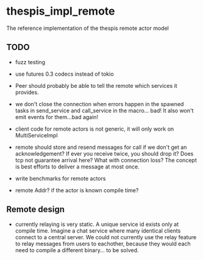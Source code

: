 # thespis_impl_remote
The reference implementation of the thespis remote actor model


## TODO

- fuzz testing

- use futures 0.3 codecs instead of tokio
- Peer should probably be able to tell the remote which services it provides.
- we don't close the connection when errors happen in the spawned tasks in send_service and call_service in the macro... bad! It also won't emit events for them...bad again!
- client code for remote actors is not generic, it will only work on MultiServiceImpl
- remote should store and resend messages for call if we don't get an acknowledgement? If ever you receive twice, you should drop it? Does tcp not guarantee arrival here? What with connection loss? The concept is best efforts to deliver a message at most once.
- write benchmarks for remote actors
- remote Addr? if the actor is known compile time?

## Remote design

- currently relaying is very static. A unique service id exists only at compile time. Imagine a chat service where many identical clients connect to a central server. We could not currently use the relay feature to relay messages from users to eachother, because they would each need to compile a different binary... to be solved.

